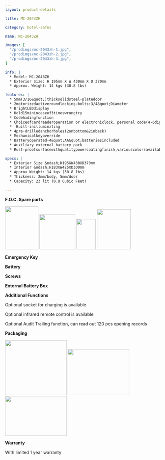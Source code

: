 ```yaml
---
layout: product-details

title: MC-2043ZH

category: hotel-safes

name: MC-2043ZH

images: [
  "/prodimgs/mc-2043zh-1.jpg",
  "/prodimgs/mc-2043zh-2.jpg",
  "/prodimgs/mc-2043zh-3.jpg",
]

info: |
  * Model: MC-2043ZH
  * Exterior Size: H 195mm X W 430mm X D 370mm
  * Approx. Weight: 14 kgs (30.8 lbs)

features: |
  * 5mm(3/16&quot;)thicksolidsteel-platedoor
  * 2motorizedactiveroundlocking-bolts:3/4&quot;Diameter
  * BrightLEDdisplay
  * Hold15minincaseof3timeswrongtry
  * Codehidingfunction
  * Choiceofcardreaderoperation or electroniclock, personal code(4-6digits),managercode(6digits)
  *  Built-inilluminating
  * 4pre-drilledanchorholes(2onbottom&2inback)
  * Mechanicalkeyoverride
  * Batteryoperated-4&quot;AA&quot;batteriesincluded
  * Auxiliary external battery pack
  * Rust-proofsurfacewithqualitypowercoatingfinish,variouscolorsavailable

specs: |
  * Exterior Size &ndash;H195XW430XD370mm
  * Interior &ndash;H183XW425XD300mm
  * Approx Weight: 14 kgs (30.8 lbs)
  * Thickness: 2mm/body, 5mm/door
  * Capacity: 23 lit (0.8 Cubic Feet)

---
```


**F.O.C. Spare parts**

<img alt="" src="{PRODIMGS}/prodimgs/mc-2043zh-4.jpg" style="width: 108px; height: 140px;" />

<img alt="" src="{PRODIMGS}/prodimgs/mc-2043zh-5.jpg" style="width: 116px; height: 114px;" />

<img alt="" src="{PRODIMGS}/prodimgs/mc-2043zh-6.jpg" style="width: 63px; height: 99px;" />

<img alt="" src="{PRODIMGS}/prodimgs/mc-2043zh-7.jpg" style="width: 110px; height: 131px;" />

**Emergency Key**

**Battery**

**Screws**

**External Battery Box**

**Additional Functions**

Optional socket for charging is available

Optional infrared remote control is available

Optional Audit Trailing function, can read out 120 pcs opening records

**Packaging**

<img alt="" src="{PRODIMGS}/prodimgs/mc-2043zh-8.jpg" style="width: 200px; height: 179px;" />

<img alt="" src="{PRODIMGS}/prodimgs/mc-2043zh-9.jpg" style="width: 200px; height: 150px;" />

<img alt="" src="{PRODIMGS}/prodimgs/mc-2043zh-10.jpg" style="width: 200px; height: 130px;" />

**Warranty**

With limited 1 year warranty


